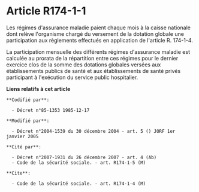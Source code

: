 # Article R174-1-1

Les régimes d'assurance maladie paient chaque mois à la caisse nationale dont relève l'organisme chargé du versement de la
dotation globale une participation aux règlements effectués en application de l'article R. 174-1-4.

La participation mensuelle des différents régimes d'assurance maladie est calculée au prorata de la répartition entre ces
régimes pour le dernier exercice clos de la somme des dotations globales versées aux établissements publics de santé et aux
établissements de santé privés participant à l'exécution du service public hospitalier.

**Liens relatifs à cet article**

	**Codifié par**:

	  - Décret n°85-1353 1985-12-17

	**Modifié par**:

	  - Décret n°2004-1539 du 30 décembre 2004 - art. 5 () JORF 1er janvier 2005

	**Cité par**:

	  - Décret n°2007-1931 du 26 décembre 2007 - art. 4 (Ab)
	  - Code de la sécurité sociale. - art. R174-1-5 (M)

	**Cite**:

	  - Code de la sécurité sociale. - art. R174-1-4 (M)
